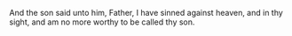 And the son said unto him, Father, I have sinned against heaven, and in thy sight, and am no more worthy to be called thy son.
